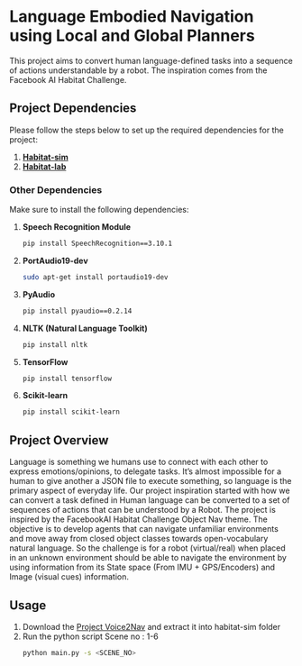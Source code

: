 # Language Embodied Navigation using Local and Global Planners

This project aims to convert human language-defined tasks into a sequence of actions understandable by a robot. The inspiration comes from the Facebook AI Habitat Challenge.

## Project Dependencies

Please follow the steps below to set up the required dependencies for the project:

1. **[Habitat-sim](https://github.com/facebookresearch/habitat-sim)**
2. **[Habitat-lab](https://github.com/facebookresearch/habitat-lab)**

### Other Dependencies

Make sure to install the following dependencies:

1. **Speech Recognition Module**
    ```bash
    pip install SpeechRecognition==3.10.1
    ```

2. **PortAudio19-dev**
    ```bash
    sudo apt-get install portaudio19-dev
    ```

3. **PyAudio**
    ```bash
    pip install pyaudio==0.2.14
    ```

4. **NLTK (Natural Language Toolkit)**
    ```bash
    pip install nltk
    ```

5. **TensorFlow**
    ```bash
    pip install tensorflow
    ```

6. **Scikit-learn**
    ```bash
    pip install scikit-learn
    ```

## Project Overview

Language is something we humans use to connect
with each other to express emotions/opinions, to delegate tasks.
It’s almost impossible for a human to give another a JSON file to
execute something, so language is the primary aspect of everyday
life. Our project inspiration started with how we can convert
a task defined in Human language can be converted to a set
of sequences of actions that can be understood by a Robot.
The project is inspired by the FacebookAI Habitat Challenge
Object Nav theme. The
objective is to develop agents that can navigate unfamiliar
environments and move away from closed object classes towards
open-vocabulary natural language. So the challenge is for a robot
(virtual/real) when placed in an unknown environment should be
able to navigate the environment by using information from its
State space (From IMU + GPS/Encoders) and Image (visual cues)
information.


## Usage
1. Download the [Project Voice2Nav](https://drive.google.com/file/d/1PuzDmZllEMJbZ_cPGTRzxghBE4v2ZLUi/view?usp=drive_link) and extract it into habitat-sim folder
2. Run the python script
   Scene no : 1-6
   ```bash
   python main.py -s <SCENE_NO>
